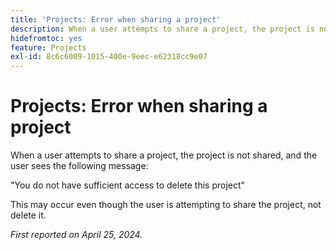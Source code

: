 ```yaml
---
title: 'Projects: Error when sharing a project'
description: When a user attempts to share a project, the project is not shared, and the user sees a message.
hidefromtoc: yes
feature: Projects
exl-id: 8c6c6089-1015-400e-9eec-e62318cc9e07
---
```

# Projects: Error when sharing a project

When a user attempts to share a project, the project is not shared, and the user sees the following message:

"You do not have sufficient access to delete this project"

This may occur even though the user is attempting to share the project, not delete it.

_First reported on April 25, 2024._
